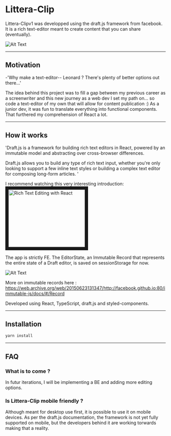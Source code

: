 # Littera-Clip

Littera-Clipv1 was developped using the draft.js framework from facebook.
It is a rich text-editor meant to create content that you can share (eventually).

![Alt Text](https://i.gyazo.com/593fa76d80f404c48bdf07a941b9846b.gif)

---

## Motivation

-'Why make a text-editor-- Leonard ? There's plenty of better options out there...'

The idea behind this project was to fill a gap between my previous career as a screenwriter and this new journey as a web dev I set my path on... so code a text-editor of my own that will allow for content publication :) As a junior dev, it was fun to translate everything into functional components. That furthered my comprehension of React a lot.

---

## How it works

'Draft.js is a framework for building rich text editors in React, powered by an immutable model and abstracting over cross-browser differences.

Draft.js allows you to build any type of rich text input, whether you're only looking to support a few inline text styles or building a complex text editor for composing long-form articles. '

I recommend watching this very interesting introduction:
<a href="http://www.youtube.com/watch?feature=player_embedded&v=feUYwoLhE_4
" target="_blank"><img src="http://img.youtube.com/vi/feUYwoLhE_4/0.jpg" 
alt="Rich Text Editing with React" width="240" height="180" border="10" /></a>

The app is strictly FE. The EditorState, an Immutable Record that represents the entire state of a Draft editor, is saved on sessionStorage for now.

![Alt Text](https://i.gyazo.com/abd9ff74c521798b1b94336858885306.gif)

More on immutable records here : https://web.archive.org/web/20150623131347/http://facebook.github.io:80/immutable-js/docs/#/Record

Developed using React, TypeScript, draft.js and styled-components.

---

## Installation

```bash
yarn install

```

---

## FAQ

### What is to come ?

In futur iterations, I will be implementing a BE and adding more editing options.

### Is Littera-Clip mobile friendly ?

Although meant for desktop use first, it is possible to use it on mobile devices. As per the draft.js documentation, the framework is not yet fully supported on mobile, but the developers behind it are working torwards making that a reality.
